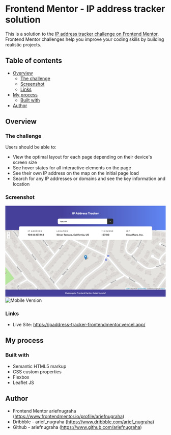 # Frontend Mentor - IP address tracker solution

This is a solution to the [IP address tracker challenge on Frontend Mentor](https://www.frontendmentor.io/challenges/ip-address-tracker-I8-0yYAH0). Frontend Mentor challenges help you improve your coding skills by building realistic projects. 

## Table of contents

- [Overview](#overview)
  - [The challenge](#the-challenge)
  - [Screenshot](#screenshot)
  - [Links](#links)
- [My process](#my-process)
  - [Built with](#built-with)
- [Author](#author)


## Overview

### The challenge

Users should be able to:

- View the optimal layout for each page depending on their device's screen size
- See hover states for all interactive elements on the page
- See their own IP address on the map on the initial page load
- Search for any IP addresses or domains and see the key information and location

### Screenshot

![Desktop Version](./design/desktop.png)
![Mobile Version]('./design/mobile.png)


### Links

- Live Site: https://ipaddress-tracker-frontendmentor.vercel.app/

## My process

### Built with

- Semantic HTML5 markup
- CSS custom properties
- Flexbox
- Leaflet JS

## Author

- Frontend Mentor ariefnugraha (https://www.frontendmentor.io/profile/ariefnugraha)
- Dribbble - arief_nugraha (https://www.dribbble.com/arief_nugraha)
- Github - ariefnugraha (https://www.github.com/ariefnugraha)